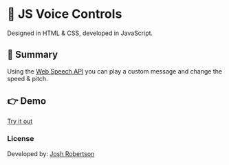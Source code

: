 # :robot: JS Voice Controls

Designed in HTML & CSS, developed in JavaScript.

## :pushpin: Summary

Using the [Web Speech API](https://developer.mozilla.org/en-US/docs/Web/API/SpeechSynthesisUtterance) you can play a custom message and change the speed & pitch.

## :point_right: Demo

[Try it out](https://joshuarobertson.github.io/voice-controls/)

### License

Developed by: [Josh Robertson](https://github.com/JoshuaRobertson/)
